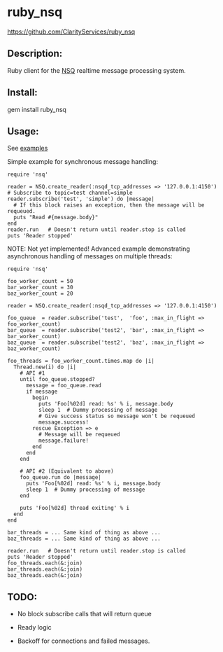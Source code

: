 # ruby_nsq

https://github.com/ClarityServices/ruby_nsq

## Description:

Ruby client for the [NSQ](https://github.com/bitly/nsq) realtime message processing system.

## Install:

  gem install ruby_nsq

## Usage:

See [examples](https://github.com/ClarityServices/ruby_nsq/tree/master/examples)

Simple example for synchronous message handling:
```
require 'nsq'

reader = NSQ.create_reader(:nsqd_tcp_addresses => '127.0.0.1:4150')
# Subscribe to topic=test channel=simple
reader.subscribe('test', 'simple') do |message|
  # If this block raises an exception, then the message will be requeued.
  puts "Read #{message.body}"
end
reader.run   # Doesn't return until reader.stop is called
puts 'Reader stopped'
```

NOTE: Not yet implemented!
Advanced example demonstrating asynchronous handling of messages on multiple threads:
```
require 'nsq'

foo_worker_count = 50
bar_worker_count = 30
baz_worker_count = 20

reader = NSQ.create_reader(:nsqd_tcp_addresses => '127.0.0.1:4150')

foo_queue  = reader.subscribe('test',  'foo', :max_in_flight => foo_worker_count)
bar_queue  = reader.subscribe('test2', 'bar', :max_in_flight => bar_worker_count)
baz_queue  = reader.subscribe('test2', 'baz', :max_in_flight => baz_worker_count)

foo_threads = foo_worker_count.times.map do |i|
  Thread.new(i) do |i|
    # API #1
    until foo_queue.stopped?
      message = foo_queue.read
      if message
        begin
          puts 'Foo[%02d] read: %s' % i, message.body
          sleep 1  # Dummy processing of message
          # Give success status so message won't be requeued
          message.success!
        rescue Exception => e
          # Message will be requeued
          message.failure!
        end
      end
    end

    # API #2 (Equivalent to above)
    foo_queue.run do |message|
      puts 'Foo[%02d] read: %s' % i, message.body
      sleep 1  # Dummy processing of message
    end

    puts 'Foo[%02d] thread exiting' % i
  end
end

bar_threads = ... Same kind of thing as above ...
baz_threads = ... Same kind of thing as above ...

reader.run   # Doesn't return until reader.stop is called
puts 'Reader stopped'
foo_threads.each(&:join)
bar_threads.each(&:join)
baz_threads.each(&:join)
```

## TODO:

* No block subscribe calls that will return queue

* Ready logic

* Backoff for connections and failed messages.
